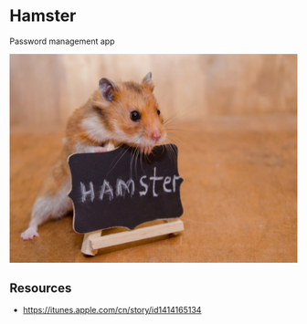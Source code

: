 # Hamster
Password management app

![](Art/hamster.jpg)

## Resources

- https://itunes.apple.com/cn/story/id1414165134
